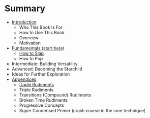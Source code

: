 # Summary

* [Introduction](README.md)
  * Who This Book Is For
  * How to Use This Book
  * Overview
  * Motivation
* [Fundamentals \(start here\)](fundamentals-start-here.md)
  * [How to Slap](fundamentals-start-here/how-to-slap.md)
  * How to Pop
* Intermediate: Building Versatility
* Advanced: Becoming the Starchild
* Ideas for Further Exploration
* [Appendices](appendices.md)
  * [Duple Rudiments](appendices/basic-rudiments.md)
  * Triple Rudiments
  * Transitions \(Compound\) Rudiments
  * Broken Time Rudiments
  * Progressive Concepts
  * Super Condensed Primer \(crash course in the core technique\)

